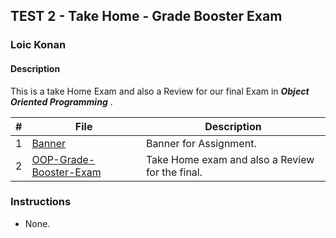 ## TEST 2 - Take Home - Grade Booster Exam

### Loic Konan

#### Description

This is a take Home Exam and also a Review for our final Exam in _**Object Oriented Programming**_ .

|   #   | File                                              | Description                                     |
| :---: | ------------------------------------------------- | ----------------------------------------------- |
|   1   | [Banner](Banner)                                  | Banner for Assignment.                          |
|   2   | [OOP-Grade-Booster-Exam]([OOP-Grade-Booster-Exam) | Take Home exam and also a Review for the final. |

### Instructions

- None.

